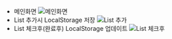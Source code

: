 * 메인화면
  ![메인화면](https://github.com/null-91/Todo-in-JS/blob/master/infoImg/Todo-%EB%A9%94%EC%9D%B8%ED%99%94%EB%A9%B4.png)
* List 추가시 LocalStorage 저장
  ![List 추가](https://github.com/null-91/Todo-in-JS/blob/master/infoImg/Todo-List%EC%B6%94%EA%B0%80%ED%9B%84LocalStorage%EC%A0%80%EC%9E%A5.png)
* List 체크후(완료후) LocalStorage 업데이트
  ![List 체크후](https://github.com/null-91/Todo-in-JS/blob/master/infoImg/Todo-List%EC%99%84%EB%A3%8C(%ED%81%B4%EB%A6%AD%EC%8B%9C)LocalStorage%EB%82%B4%EC%9A%A9.png)
